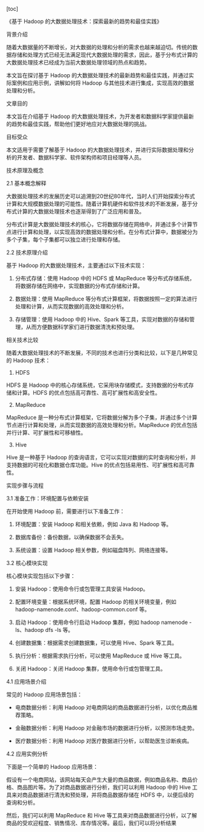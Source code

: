 
[toc]                    
                
                
《基于 Hadoop 的大数据处理技术：探索最新的趋势和最佳实践》

背景介绍

随着大数据量的不断增长，对大数据的处理和分析的需求也越来越迫切。传统的数据存储和处理方式已经无法满足现代大数据处理的需求，因此，基于分布式计算的大数据处理技术已经成为当前大数据处理领域的热点和趋势。

本文旨在探讨基于 Hadoop 的大数据处理技术的最新趋势和最佳实践，并通过实际案例和应用示例，讲解如何将 Hadoop 与其他技术进行集成，实现高效的数据处理和分析。

文章目的

本文旨在介绍基于 Hadoop 的大数据处理技术，为开发者和数据科学家提供最新的趋势和最佳实践，帮助他们更好地应对大数据处理的挑战。

目标受众

本文适用于需要了解基于 Hadoop 的大数据处理技术，并进行实际数据处理和分析的开发者、数据科学家、软件架构师和项目经理等人员。

技术原理及概念

2.1 基本概念解释

大数据处理技术的发展历史可以追溯到20世纪80年代，当时人们开始探索分布式计算和大规模数据处理的可能性。随着计算机硬件和软件技术的不断发展，基于分布式计算的大数据处理技术也逐渐得到了广泛应用和普及。

分布式计算是大数据处理技术的核心，它将数据存储在网络中，并通过多个计算节点进行计算和处理，以实现高效的数据处理和分析。在分布式计算中，数据被分为多个子集，每个子集都可以独立进行处理和存储。

2.2 技术原理介绍

基于 Hadoop 的大数据处理技术，主要通过以下技术实现：

1. 分布式存储：使用 Hadoop 中的 HDFS 或 MapReduce 等分布式存储系统，将数据存储在网络中，实现数据的分布式存储和计算。

2. 数据处理：使用 MapReduce 等分布式计算框架，将数据按照一定的算法进行处理和计算，从而实现数据的高效处理和分析。

3. 存储管理：使用 Hadoop 中的 Hive、Spark 等工具，实现对数据的存储和管理，从而方便数据科学家们进行数据清洗和预处理。

相关技术比较

随着大数据处理技术的不断发展，不同的技术也进行分类和比较，以下是几种常见的 Hadoop 技术：

1. HDFS

HDFS 是 Hadoop 中的核心存储系统，它采用块存储模式，支持数据的分布式存储和计算。HDFS 的优点包括高可靠性、高可扩展性和高安全性。

2. MapReduce

MapReduce 是一种分布式计算框架，它将数据分解为多个子集，并通过多个计算节点进行计算和处理，从而实现数据的高效处理和分析。MapReduce 的优点包括并行计算、可扩展性和可移植性。

3. Hive

Hive 是一种基于 Hadoop 的查询语言，它可以实现对数据的实时查询和分析，并支持数据的可视化和数据仓库功能。Hive 的优点包括易用性、可扩展性和高可靠性。

实现步骤与流程

3.1 准备工作：环境配置与依赖安装

在开始使用 Hadoop 前，需要进行以下准备工作：

1. 环境配置：安装 Hadoop 和相关依赖，例如 Java 和 Hadoop 等。

2. 数据库备份：备份数据，以确保数据不会丢失。

3. 系统设置：设置 Hadoop 相关参数，例如磁盘阵列、网络连接等。

3.2 核心模块实现

核心模块实现包括以下步骤：

1. 安装 Hadoop：使用命令行或包管理工具安装 Hadoop。

2. 配置环境变量：根据系统环境，配置 Hadoop 的相关环境变量，例如 hadoop-namenode.conf、hadoop-common.conf 等。

3. 启动 Hadoop：使用命令行启动 Hadoop 集群，例如 hadoop namenode -ls、hadoop dfs -ls 等。

4. 创建数据集：根据需求创建数据集，可以使用 Hive、Spark 等工具。

5. 执行分析：根据需求执行分析，可以使用 MapReduce 或 Hive 等工具。

6. 关闭 Hadoop：关闭 Hadoop 集群，使用命令行或包管理工具。

4.1 应用场景介绍

常见的 Hadoop 应用场景包括：

- 电商数据分析：利用 Hadoop 对电商网站的商品数据进行分析，以优化商品推荐策略。

- 金融数据分析：利用 Hadoop 对金融市场的数据进行分析，以预测市场走势。

- 医疗数据分析：利用 Hadoop 对医疗数据进行分析，以帮助医生诊断疾病。

4.2 应用实例分析

下面是一个简单的 Hadoop 应用场景：

假设有一个电商网站，该网站每天会产生大量的商品数据，例如商品名称、商品价格、商品图片等。为了对商品数据进行分析，我们可以利用 Hadoop 中的 Hive 工具来对商品数据进行清洗和预处理，并将商品数据存储在 HDFS 中，以便后续的查询和分析。

然后，我们可以利用 MapReduce 和 Hive 等工具来对商品数据进行分析，以了解商品的受欢迎程度、销售情况、库存情况等。最后，我们可以将分析结果

